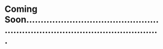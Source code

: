 # Coming Soon....................................................................................................
